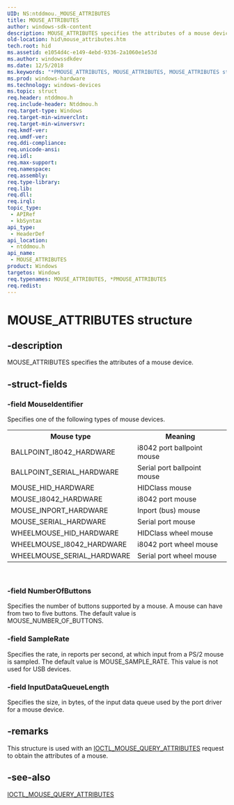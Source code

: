 ```yaml
---
UID: NS:ntddmou._MOUSE_ATTRIBUTES
title: MOUSE_ATTRIBUTES
author: windows-sdk-content
description: MOUSE_ATTRIBUTES specifies the attributes of a mouse device.
old-location: hid\mouse_attributes.htm
tech.root: hid
ms.assetid: e1054d4c-e149-4ebd-9336-2a1060e1e53d
ms.author: windowssdkdev
ms.date: 12/5/2018
ms.keywords: "*PMOUSE_ATTRIBUTES, MOUSE_ATTRIBUTES, MOUSE_ATTRIBUTES structure [Human Input Devices], PMOUSE_ATTRIBUTES, PMOUSE_ATTRIBUTES structure pointer [Human Input Devices], hid.mouse_attributes, mref_22017a48-dbf7-430b-ad42-908dc16fbaff.xml, ntddmou/MOUSE_ATTRIBUTES, ntddmou/PMOUSE_ATTRIBUTES"
ms.prod: windows-hardware
ms.technology: windows-devices
ms.topic: struct
req.header: ntddmou.h
req.include-header: Ntddmou.h
req.target-type: Windows
req.target-min-winverclnt: 
req.target-min-winversvr: 
req.kmdf-ver: 
req.umdf-ver: 
req.ddi-compliance: 
req.unicode-ansi: 
req.idl: 
req.max-support: 
req.namespace: 
req.assembly: 
req.type-library: 
req.lib: 
req.dll: 
req.irql: 
topic_type:
 - APIRef
 - kbSyntax
api_type:
 - HeaderDef
api_location:
 - ntddmou.h
api_name:
 - MOUSE_ATTRIBUTES
product: Windows
targetos: Windows
req.typenames: MOUSE_ATTRIBUTES, *PMOUSE_ATTRIBUTES
req.redist: 
---
```


# MOUSE_ATTRIBUTES structure


## -description


MOUSE_ATTRIBUTES specifies the attributes of a mouse device.


## -struct-fields




### -field MouseIdentifier

Specifies one of the following types of mouse devices.

<table>
<tr>
<th>Mouse type</th>
<th>Meaning</th>
</tr>
<tr>
<td>
BALLPOINT_I8042_HARDWARE

</td>
<td>
i8042 port ballpoint mouse

</td>
</tr>
<tr>
<td>
BALLPOINT_SERIAL_HARDWARE

</td>
<td>
Serial port ballpoint mouse

</td>
</tr>
<tr>
<td>
MOUSE_HID_HARDWARE

</td>
<td>
HIDClass mouse

</td>
</tr>
<tr>
<td>
MOUSE_I8042_HARDWARE

</td>
<td>
i8042 port mouse

</td>
</tr>
<tr>
<td>
MOUSE_INPORT_HARDWARE

</td>
<td>
Inport (bus) mouse

</td>
</tr>
<tr>
<td>
MOUSE_SERIAL_HARDWARE

</td>
<td>
Serial port mouse

</td>
</tr>
<tr>
<td>
WHEELMOUSE_HID_HARDWARE

</td>
<td>
HIDClass wheel mouse

</td>
</tr>
<tr>
<td>
WHEELMOUSE_I8042_HARDWARE

</td>
<td>
i8042 port wheel mouse

</td>
</tr>
<tr>
<td>
WHEELMOUSE_SERIAL_HARDWARE

</td>
<td>
Serial port wheel mouse

</td>
</tr>
</table>
 


### -field NumberOfButtons

Specifies the number of buttons supported by a mouse. A mouse can have from two to five buttons. The default value is MOUSE_NUMBER_OF_BUTTONS. 


### -field SampleRate

Specifies the rate, in reports per second, at which input from a PS/2 mouse is sampled. The default value is MOUSE_SAMPLE_RATE. This value is not used for USB devices.


### -field InputDataQueueLength

Specifies the size, in bytes, of the input data queue used by the port driver for a mouse device. 


## -remarks



This structure is used with an <a href="https://msdn.microsoft.com/f5b82702-610a-41d3-96c9-2c4eae2244e3">IOCTL_MOUSE_QUERY_ATTRIBUTES</a> request to obtain the attributes of a mouse. 




## -see-also




<a href="https://msdn.microsoft.com/f5b82702-610a-41d3-96c9-2c4eae2244e3">IOCTL_MOUSE_QUERY_ATTRIBUTES</a>
 

 

